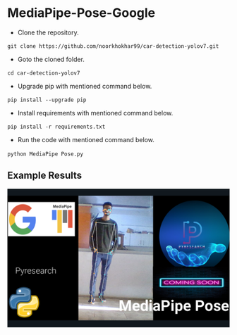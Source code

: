 # MediaPipe-Pose-Google



- Clone the repository.
```
git clone https://github.com/noorkhokhar99/car-detection-yolov7.git
```
- Goto the cloned folder.
```
cd car-detection-yolov7

```
- Upgrade pip with mentioned command below.
```
pip install --upgrade pip
```
- Install requirements with mentioned command below.
```
pip install -r requirements.txt
```
- Run the code with mentioned command below.

`python MediaPipe Pose.py `



## Example Results
![Example Results](https://github.com/noorkhokhar99/MediaPipe-Pose---Google/blob/main/Screen%20Shot%202022-12-12%20at%204.31.04%20pm.png)

